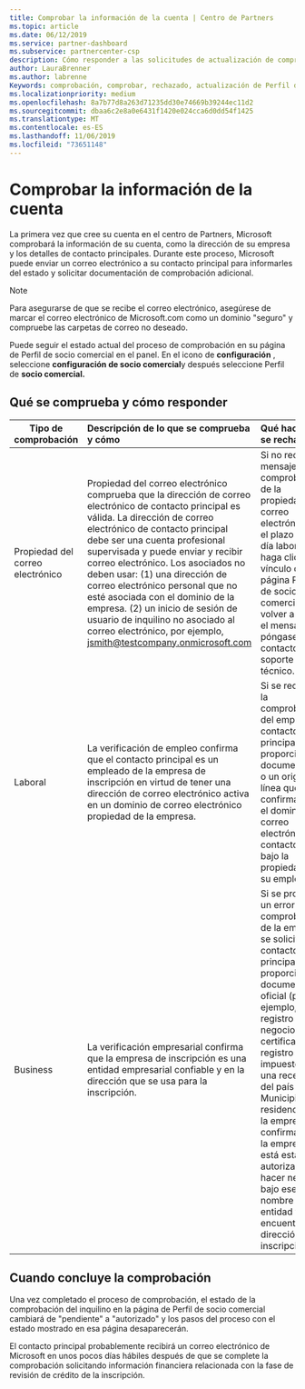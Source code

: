 ```yaml
---
title: Comprobar la información de la cuenta | Centro de Partners
ms.topic: article
ms.date: 06/12/2019
ms.service: partner-dashboard
ms.subservice: partnercenter-csp
description: Cómo responder a las solicitudes de actualización de comprobación de Microsoft
author: LauraBrenner
ms.author: labrenne
Keywords: comprobación, comprobar, rechazado, actualización de Perfil de socio comercial
ms.localizationpriority: medium
ms.openlocfilehash: 8a7b77d8a263d71235dd30e74669b39244ec11d2
ms.sourcegitcommit: dbaa6c2e8a0e6431f1420e024cca6d0dd54f1425
ms.translationtype: MT
ms.contentlocale: es-ES
ms.lasthandoff: 11/06/2019
ms.locfileid: "73651148"
---
```

# <a name="verify-your-account-information"></a>Comprobar la información de la cuenta

La primera vez que cree su cuenta en el centro de Partners, Microsoft comprobará la información de su cuenta, como la dirección de su empresa y los detalles de contacto principales. Durante este proceso, Microsoft puede enviar un correo electrónico a su contacto principal para informarles del estado y solicitar documentación de comprobación adicional. 

>[!Note]
>Para asegurarse de que se recibe el correo electrónico, asegúrese de marcar el correo electrónico de Microsoft.com como un dominio "seguro" y compruebe las carpetas de correo no deseado.

Puede seguir el estado actual del proceso de comprobación en su página de Perfil de socio comercial en el panel. En el icono de **configuración** , seleccione **configuración de socio comercial**y después seleccione Perfil de **socio comercial.**

## <a name="what-is-verified-and-how-to-respond"></a>Qué se comprueba y cómo responder

|**Tipo de comprobación**   |**Descripción de lo que se comprueba y cómo**   |**Qué hacer si se rechaza**   |
|----------------------------|:-----------------------------------|:--------------------------------------|
|Propiedad del correo electrónico   |Propiedad del correo electrónico comprueba que la dirección de correo electrónico de contacto principal es válida.  La dirección de correo electrónico de contacto principal debe ser una cuenta profesional supervisada y puede enviar y recibir correo electrónico.  Los asociados no deben usar: (1) una dirección de correo electrónico personal que no esté asociada con el dominio de la empresa. (2) un inicio de sesión de usuario de inquilino no asociado al correo electrónico, por ejemplo, jsmith@testcompany.onmicrosoft.com   |Si no recibe el mensaje de comprobación de la propiedad del correo electrónico en el plazo de un día laborable, haga clic en el vínculo de la página Perfil de socio comercial para volver a enviar el mensaje o póngase en contacto con el soporte técnico.|
|Laboral |La verificación de empleo confirma que el contacto principal es un empleado de la empresa de inscripción en virtud de tener una dirección de correo electrónico activa en un dominio de correo electrónico propiedad de la empresa.|Si se rechaza la comprobación del empleo, el contacto principal puede proporcionar documentación o un origen en línea que confirma que el dominio de correo electrónico del contacto está bajo la propiedad de su empleador.|
|Business   |La verificación empresarial confirma que la empresa de inscripción es una entidad empresarial confiable y en la dirección que se usa para la inscripción.|Si se produce un error en la comprobación de la empresa, se solicitará al contacto principal que proporcione documentación oficial (por ejemplo, un registro de negocio o un certificado de registro de impuestos o una recepción) del país o Municipio de residencia de la empresa que confirma que la empresa está está autorizado a hacer negocios bajo ese nombre de entidad y se encuentra en la dirección de inscripción.|

## <a name="when-verification-concludes"></a>Cuando concluye la comprobación

Una vez completado el proceso de comprobación, el estado de la comprobación del inquilino en la página de Perfil de socio comercial cambiará de "pendiente" a "autorizado" y los pasos del proceso con el estado mostrado en esa página desaparecerán.

El contacto principal probablemente recibirá un correo electrónico de Microsoft en unos pocos días hábiles después de que se complete la comprobación solicitando información financiera relacionada con la fase de revisión de crédito de la inscripción.